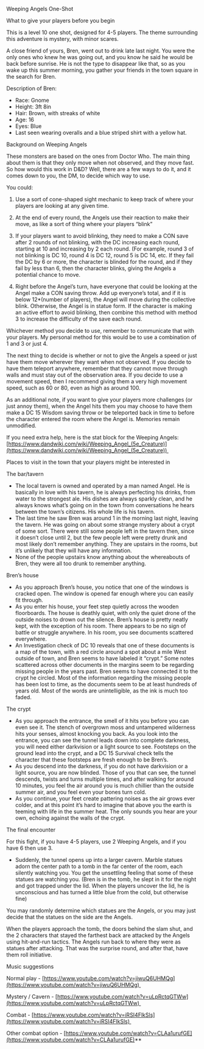 Weeping Angels One-Shot

What to give your players before you begin

This is a level 10 one shot, designed for 4-5 players. The theme surrounding this adventure is mystery, with minor scares.   

A close friend of yours, Bren, went out to drink late last night. You were the only ones who knew he was going out, and you know he said he would be back before sunrise. He is not the type to disappear like that, so as you wake up this summer morning, you gather your friends in the town square in the search for Bren. 

Description of Bren:
- Race: Gnome
- Height: 3ft 8in
- Hair: Brown, with streaks of white
- Age: 16
- Eyes: Blue
- Last seen wearing overalls and a blue striped shirt with a yellow hat.

Background on Weeping Angels

These monsters are based on the ones from Doctor Who. The main thing about them is that they only move when not observed, and they move fast. So how would this work in D&D? Well, there are a few ways to do it, and it comes down to you, the DM, to decide which way to use. 

You could:

1) Use a sort of cone-shaped sight mechanic to keep track of where your players are looking at any given time. 

2) At the end of every round, the Angels use their reaction to make their move, as like a sort of thing where your players “blink”

3) If your players want to avoid blinking, they need to make a CON save after 2 rounds of not blinking, with the DC increasing each round, starting at 10 and increasing by 2 each round. (For example, round 3 of not blinking is DC 10, round 4 is DC 12, round 5 is DC 14, etc. If they fail the DC by 6 or more, the character is blinded for the round, and if they fail by less than 6, then the character blinks, giving the Angels a potential chance to move. 

4) Right before the Angel’s turn, have everyone that could be looking at the Angel make a CON saving throw. Add up everyone’s total, and if it is below 12*(number of players), the Angel will move during the collective blink. Otherwise, the Angel is in statue form. If the character is making an active effort to avoid blinking, then combine this method with method 3 to increase the difficulty of the save each round. 


Whichever method you decide to use, remember to communicate that with your players. My personal method for this would be to use a combination of 1 and 3 or just 4. 

The next thing to decide is whether or not to give the Angels a speed or just have them move wherever they want when not observed. If you decide to have them teleport anywhere, remember that they cannot move through walls and must stay out of the observation area. If you decide to use a movement speed, then I recommend giving them a very high movement speed, such as 60 or 80, even as high as around 100. 

As an additional note, if you want to give your players more challenges (or just annoy them), when the Angel hits them you may choose to have them make a DC 15 Wisdom saving throw or be teleported back in time to before the character entered the room where the Angel is. Memories remain unmodified.

If you need extra help, here is the stat block for the Weeping Angels: [https://www.dandwiki.com/wiki/Weeping_Angel_(5e_Creature)](https://www.dandwiki.com/wiki/Weeping_Angel_(5e_Creature)) 

Places to visit in the town that your players might be interested in

The bar/tavern

- The local tavern is owned and operated by a man named Angel. He is basically in love with his tavern, he is always perfecting his drinks, from water to the strongest ale. His dishes are always sparkly clean, and he always knows what’s going on in the town from conversations he hears between the town’s citizens. His whole life is his tavern. 
- The last time he saw Bren was around 1 in the morning last night, leaving the tavern. He was going on about some strange mystery about a crypt of some sort. There were still some people left in the tavern then, since it doesn’t close until 2, but the few people left were pretty drunk and most likely don’t remember anything. They are upstairs in the rooms, but it’s unlikely that they will have any information. 
- None of the people upstairs know anything about the whereabouts of Bren, they were all too drunk to remember anything.

Bren’s house

- As you approach Bren’s house, you notice that one of the windows is cracked open. The window is opened far enough where you can easily fit through.
- As you enter his house, your feet step quietly across the wooden floorboards. The house is deathly quiet, with only the quiet drone of the outside noises to drown out the silence. Bren’s house is pretty neatly kept, with the exception of his room. There appears to be no sign of battle or struggle anywhere. In his room, you see documents scattered everywhere. 
- An Investigation check of DC 10 reveals that one of these documents is a map of the town, with a red circle around a spot about a mile West outside of town, and Bren seems to have labeled it “crypt.” Some notes scattered across other documents in the margins seem to be regarding missing people in the years past. Bren seems to have connected it to the crypt he circled. Most of the information regarding the missing people has been lost to time, as the documents seem to be at least hundreds of years old. Most of the words are unintelligible, as the ink is much too faded. 

The crypt

- As you approach the entrance, the smell of it hits you before you can even see it. The stench of overgrown moss and untampered wilderness hits your senses, almost knocking you back. As you look into the entrance, you can see the tunnel leads down into complete darkness, you will need either darkvision or a light source to see. Footsteps on the ground lead into the crypt, and a DC 15 Survival check tells the character that these footsteps are fresh enough to be Bren’s. 
- As you descend into the darkness, if you do not have darkvision or a light source, you are now blinded. Those of you that can see, the tunnel descends, twists and turns multiple times, and after walking for around 10 minutes, you feel the air around you is much chillier than the outside summer air, and you feel even your bones turn cold. 
- As you continue, your feet create pattering noises as the air grows ever colder, and at this point it’s hard to imagine that above you the earth is teeming with life in the summer heat. The only sounds you hear are your own, echoing against the walls of the crypt.  

The final encounter

For this fight, if you have 4-5 players, use 2 Weeping Angels, and if you have 6 then use 3.

- Suddenly, the tunnel opens up into a larger cavern. Marble statues adorn the center path to a tomb in the far center of the room, each silently watching you. You get the unsettling feeling that some of these statues are watching you. (Bren is in the tomb, he slept in it for the night and got trapped under the lid. When the players uncover the lid, he is unconscious and has turned a little blue from the cold, but otherwise fine)

You may randomly determine which statues are the Angels, or you may just decide that the statues on the side are the Angels.

When the players approach the tomb, the doors behind the slam shut, and the 2 characters that stayed the farthest back are attacked by the Angels using hit-and-run tactics. The Angels run back to where they were as statues after attacking. That was the surprise round, and after that, have them roll initiative.

Music suggestions

Normal play - [https://www.youtube.com/watch?v=jiwuQ6UHMQg](https://www.youtube.com/watch?v=jiwuQ6UHMQg) 

Mystery / Cavern - [https://www.youtube.com/watch?v=uLpRctqGTWw](https://www.youtube.com/watch?v=uLpRctqGTWw) 

Combat - [https://www.youtube.com/watch?v=iRSI4FlkSls](https://www.youtube.com/watch?v=iRSI4FlkSls) 

Other combat option - [https://www.youtube.com/watch?v=CLAa1urufGE](https://www.youtube.com/watch?v=CLAa1urufGE)**